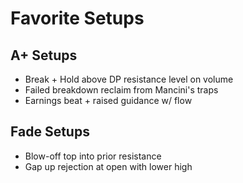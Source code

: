 # Favorite Setups

## A+ Setups
- Break + Hold above DP resistance level on volume
- Failed breakdown reclaim from Mancini's traps
- Earnings beat + raised guidance w/ flow

## Fade Setups
- Blow-off top into prior resistance
- Gap up rejection at open with lower high
